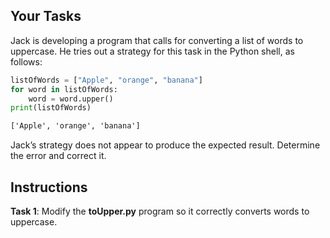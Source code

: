 ## Your Tasks

Jack is developing a program that calls for converting a list of words to uppercase. He tries out a strategy for this task in the Python shell, as follows:

```python
listOfWords = ["Apple", "orange", "banana"]
for word in listOfWords:
    word = word.upper()
print(listOfWords)
```

```txt
['Apple', 'orange', 'banana']
```

Jack’s strategy does not appear to produce the expected result. Determine the error and correct it.

## Instructions

**Task 1**: Modify the **toUpper.py** program so it correctly converts words to uppercase.